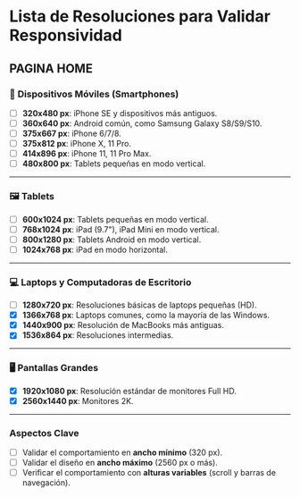 # Lista de Resoluciones para Validar Responsividad

## PAGINA HOME

### 📱 **Dispositivos Móviles (Smartphones)**
- [ ] **320x480 px**: iPhone SE y dispositivos más antiguos.
- [ ] **360x640 px**: Android común, como Samsung Galaxy S8/S9/S10.
- [ ] **375x667 px**: iPhone 6/7/8.
- [ ] **375x812 px**: iPhone X, 11 Pro.
- [ ] **414x896 px**: iPhone 11, 11 Pro Max.
- [ ] **480x800 px**: Tablets pequeñas en modo vertical.

---

### 🖼️ **Tablets**
- [ ] **600x1024 px**: Tablets pequeñas en modo vertical.
- [ ] **768x1024 px**: iPad (9.7"), iPad Mini en modo vertical.
- [ ] **800x1280 px**: Tablets Android en modo vertical.
- [ ] **1024x768 px**: iPad en modo horizontal.

---

### 💻 **Laptops y Computadoras de Escritorio**
- [ ] **1280x720 px**: Resoluciones básicas de laptops pequeñas (HD).
- [x] **1366x768 px**: Laptops comunes, como la mayoría de las Windows.
- [x] **1440x900 px**: Resolución de MacBooks más antiguas.
- [x] **1536x864 px**: Resoluciones intermedias.

---

### 🖥️ **Pantallas Grandes**
- [x] **1920x1080 px**: Resolución estándar de monitores Full HD.
- [x] **2560x1440 px**: Monitores 2K.

---

### **Aspectos Clave**
- [ ] Validar el comportamiento en **ancho mínimo** (320 px).
- [ ] Validar el diseño en **ancho máximo** (2560 px o más).
- [ ] Verificar el comportamiento con **alturas variables** (scroll y barras de navegación).
